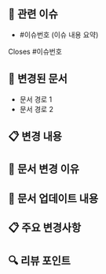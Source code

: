 <!--
  제목은 [DOCS] 문서 내용 형식으로 작성해 주세요
  예시: [DOCS] API 문서 업데이트
-->

## 🔗 관련 이슈
<!-- (필수) 해당 PR과 관련된 모든 이슈를 나열해주세요. -->
- #이슈번호 (이슈 내용 요약)

<!-- PR이 병합되면 자동으로 닫힐 이슈 번호를 아래에 작성해주세요. -->
Closes #이슈번호


## 📝 변경된 문서
<!-- (필수) 어떤 문서가 변경되었는지 나열해주세요. -->
- 문서 경로 1
- 문서 경로 2


## 📋 변경 내용
<!-- (필수) 문서에 어떤 내용이 추가/수정/삭제되었는지 설명해주세요. -->


## 📄 문서 변경 이유
<!-- (필수) 왜 이 문서 변경이 필요한지 설명해주세요. -->


## 📝 문서 업데이트 내용
<!-- (필수) 어떤 문서를 어떻게 업데이트했는지 설명해주세요. -->


## 📋 주요 변경사항
<!-- (필수) 문서의 주요 변경사항을 설명해주세요. -->


## 🔍 리뷰 포인트
<!-- (선택) 리뷰어가 중점적으로 봐주었으면 하는 부분을 작성해주세요. -->


<!-- 
아래는 선택적 필드입니다. 필요한 경우 주석을 해제하여 사용하세요.

## 📚 참고 자료
이 문서 업데이트와 관련된 참고 자료나 외부 링크가 있다면 추가해주세요.
--> 